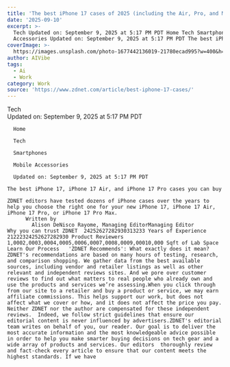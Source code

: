 ```yaml
---
title: 'The best iPhone 17 cases of 2025 (including the Air, Pro, and Max models)'
date: '2025-09-10'
excerpt: >-
  Tech Updated on: September 9, 2025 at 5:17 PM PDT Home Tech Smartphones Mobile
  Accessories Updated on: September 9, 2025 at 5:17 PM PDT The best iPhon...
coverImage: >-
  https://images.unsplash.com/photo-1677442136019-21780ecad995?w=400&h=200&fit=crop&auto=format
author: AIVibe
tags:
  - Ai
  - Work
category: Work
source: 'https://www.zdnet.com/article/best-iphone-17-cases/'
---
```

Tech     
      Updated on: September 9, 2025 at 5:17 PM PDT
     
      Home
    
      Tech
    
      Smartphones
    
      Mobile Accessories
     
      Updated on: September 9, 2025 at 5:17 PM PDT
      
    The best iPhone 17, iPhone 17 Air, and iPhone 17 Pro cases you can buy
          
    ZDNET editors have tested dozens of iPhone cases over the years to help you choose the right one for your new iPhone 17, iPhone 17 Air, iPhone 17 Pro, or iPhone 17 Pro Max.
          Written by 
            Alison DeNisco Rayome, Managing EditorManaging Editor                  Why you can trust ZDNET  24252627282930313233 Years of Experience 21222324252627282930 Product Reviewers 1,0002,0003,0004,0005,0006,0007,0008,0009,00010,000 Sqft of Lab Space Learn Our Process   'ZDNET Recommends': What exactly does it mean? ZDNET's recommendations are based on many hours of testing, research, and comparison shopping. We gather data from the best available sources, including vendor and retailer listings as well as other relevant and independent reviews sites. And we pore over customer reviews to find out what matters to real people who already own and use the products and services we’re assessing.When you click through from our site to a retailer and buy a product or service, we may earn affiliate commissions. This helps support our work, but does not affect what we cover or how, and it does not affect the price you pay. Neither ZDNET nor the author are compensated for these independent reviews.  Indeed, we follow strict guidelines that ensure our editorial content is never influenced by advertisers.ZDNET's editorial team writes on behalf of you, our reader. Our goal is to deliver the most accurate information and the most knowledgeable advice possible in order to help you make smarter buying decisions on tech gear and a wide array of products and services. Our editors  thoroughly review and fact-check every article to ensure that our content meets the highest standards. If we have
